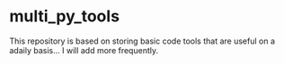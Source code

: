 # multi_py_tools
This repository is based on storing basic code tools that are useful on a adaily basis... I will add more frequently.
